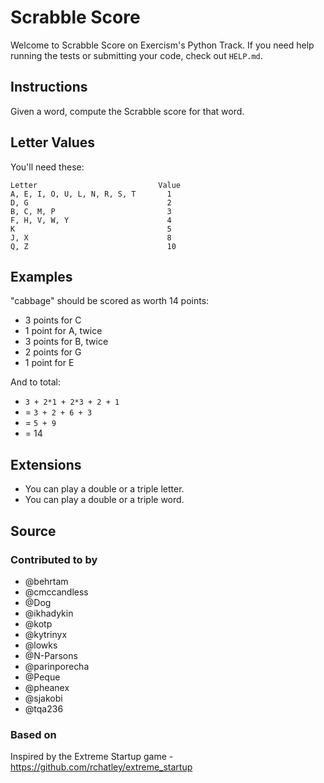 # Scrabble Score

Welcome to Scrabble Score on Exercism's Python Track.
If you need help running the tests or submitting your code, check out `HELP.md`.

## Instructions

Given a word, compute the Scrabble score for that word. 

## Letter Values

You'll need these:

```text
Letter                           Value
A, E, I, O, U, L, N, R, S, T       1
D, G                               2
B, C, M, P                         3
F, H, V, W, Y                      4
K                                  5
J, X                               8
Q, Z                               10
```

## Examples

"cabbage" should be scored as worth 14 points:

- 3 points for C
- 1 point for A, twice
- 3 points for B, twice
- 2 points for G
- 1 point for E

And to total:

- `3 + 2*1 + 2*3 + 2 + 1`
- = `3 + 2 + 6 + 3`
- = `5 + 9`
- = 14

## Extensions

- You can play a double or a triple letter.
- You can play a double or a triple word.

## Source

### Contributed to by

- @behrtam
- @cmccandless
- @Dog
- @ikhadykin
- @kotp
- @kytrinyx
- @lowks
- @N-Parsons
- @parinporecha
- @Peque
- @pheanex
- @sjakobi
- @tqa236

### Based on

Inspired by the Extreme Startup game - https://github.com/rchatley/extreme_startup